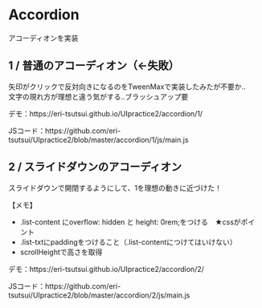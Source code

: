 <h1>Accordion</h1>
<p>アコーディオンを実装</p>

<h2>1 / 普通のアコーディオン（←失敗）</h2>
<p>矢印がクリックで反対向きになるのをTweenMaxで実装したみたが不要か.. <br>文字の現れ方が理想と違う気がする..ブラッシュアップ要</p>
<p>デモ：https://eri-tsutsui.github.io/UIpractice2/accordion/1/</p>
<p>JSコード：https://github.com/eri-tsutsui/UIpractice2/blob/master/accordion/1/js/main.js</p>

<h2>2 / スライドダウンのアコーディオン</h2>
<p>スライドダウンで開閉するようにして、1を理想の動きに近づけた！</p>
<p>【メモ】</p>
<ul>
  <li>.list-content にoverflow: hidden と height: 0rem;をつける　★cssがポイント</li>
  <li>.list-txtにpaddingをつけること（.list-contentにつけてはいけない）</li>
  <li>scrollHeightで高さを取得</li>
</ul>
<p>デモ：https://eri-tsutsui.github.io/UIpractice2/accordion/2/</p>
<p>JSコード：https://github.com/eri-tsutsui/UIpractice2/blob/master/accordion/2/js/main.js</p>

